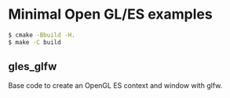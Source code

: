 # Minimal Open GL/ES examples

```sh
$ cmake -Bbuild -H.
$ make -C build
```

## gles_glfw

Base code to create an OpenGL ES context and window with glfw.
